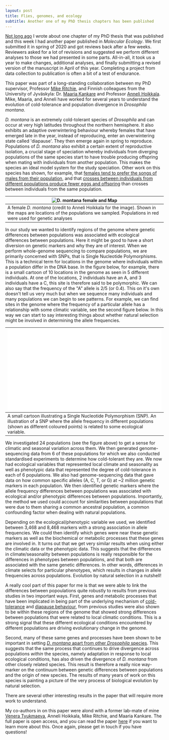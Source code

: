 ```yaml
---
layout: post
title: Flies, genomes, and ecology
subtitle: Another one of my PhD thesis chapters has been published
---
```


[Not long ago](https://rawwiberg.github.io/2021-03-25-EvolLett_Sexual_selection_and_genomic_divergence/) I wrote about one chapter of my PhD thesis that was published and this week I had another paper published in *Molecular Ecology*. We first submitted it in spring of 2020 and got reviews back after a few weeks. Reviewers asked for a lot of revisions and suggested we perform different analyses to those we had presented in some parts. All-in-all, it took us a year to make changes, additional analyses, and finally submitting a revised version of the manuscript in April of this year. Completing a project from data collection to publication is often a bit of a test of endurance.

This paper was part of a long-standing collaboration between my PhD supervisor, Professor [Mike Ritchie](https://risweb.st-andrews.ac.uk/portal/en/persons/michael-gordon-ritchie(7d2c2deb-821c-48a4-93c6-f60e3b5584cb).html), and Finnish colleagues from the University of Jyväskyla: Dr. [Maaria Kankare](https://www.jyu.fi/science/en/bioenv/staff-and-administration/staff/kankare-maaria) and Professor [Anneli Hoikkala](https://www.jyu.fi/science/en/bioenv/staff-and-administration/staff/hoikkala-anneli-1). Mike, Maaria, and Anneli have worked for several years to understand the evolution of cold-tolerance and population divergence in *Drosophila montana*.

*D. montana* is an extremely cold-tolerant species of *Drosophila* and can occur at very high latitudes throughout the northern hemisphere. It also exhibits an adaptive overwintering behaviour whereby females that have emerged late in the year, instead of reproducing, enter an overwintering state called 'diapause'. They then emerge again in spring to reproduce. Populations of *D. montana* also exhibit a certain extent of reproductive isolation, a crucial stage of speciation whereby individuals from diverging populations of the same species start to have trouble producing offspring when mating with individuals from another population. This makes the species an ideal model system for the study speciation. Other work on this species has shown, for example, that [females tend to prefer the songs of males from their population](https://doi.org/10.1111/j.1558-5646.2007.00125.x), and that [crosses between individuals from different populations produce fewer eggs and offspring](https://doi.org/10.1111/evo.12535) than crosses between individuals from the same population.


|![D. montana female and Map](/img/15-06-2021_female_and_map.png)|  
|--|  
|A female *D. montana* (credit to Anneli Hoikkala for the image). Shown in the maps are locations of the populations we sampled. Populations in red were used for genetic analyses|  

In our study we wanted to identify regions of the genome where genetic differences between populations was associated with ecological differences between populations. Here it might be good to have a short diversion on genetic markers and why they are of interest. When we perform whole-genome sequencing to compare populations, we are primarily concerned with SNPs, that is Single Nucleotide Polymorphisms. This is a technical term for locations in the genome where individuals within a population differ in the DNA base. In the figure below, for example, there is a small cartoon of 10 locations in the genome as seen in 5 different individuals. At one of the locations, 2 individuals have an A, and 3 individuals have a C, this site is therefore said to be polymorphic. We can also say that the frequency of the "A" allele is 2/5 (or 0.4). This on it's own doesn't tell us very much but when we sequence many individuals and many populations we can begin to see patterns. For example, we can find sites in the genome where the frequency of a particular allele has a relationship with some climatic variable, see the second figure below. In this way we can start to say interesting things about whether natural selection might be involved in determining the allele frequencies.

|![Genetic markers](/img/11-07-2021_genetic_markers_cartoon.png)|  
|--|  
|A small cartoon illustrating a Single Nucleotide Polymorphism (SNP). An illustration of a SNP where the allele frequency in different populations (shown as different coloured points) is related to some ecological variable.|  

We investigated 24 populations (see the figure above) to get a sense for climatic and seasonal variation across them. We then generated genome-sequencing data from 6 of these populations for which we also conducted standardised experiments to determine how cold-tolerant they are. We now had ecological variables that represented local climate and seasonality as well as phenotypic data that represented the degree of cold-tolerance in each of 6 populations. We also had genome-sequencing data that gave data on how common specific alleles (A, C, T, or G) at ~2 million genetic markers in each population. We then identified genetic markers where the allele frequency differences between populations was associated with ecological and/or phenotypic differences between populations. Importantly, the method we used could account for similarities between populations that were due to them sharing a common ancestral population, a common confounding factor when dealing with natural populations.

Depending on the ecological/phenotypic variable we used, we identified between 3,468 and 8,468 markers with a strong association in allele frequencies. We could then identify which genes were near these genetic markers as well as the biochemical or metabolic processes that these genes are involved in. It turns out that we get very similar results when using either the climatic data or the phenotypic data. This suggests that the differences in climate/seasonality between populations is really responsible for the differences in phenotypes between populations, and that both are associated with the same genetic differences. In other words, differences in climate selects for particular phenotypes, which results in changes in allele frequencies across populations. Evolution by natural selection in a nutshell!

A really cool part of this paper for me is that we were able to link the differences between popoulations quite robustly to results from previous studies in two important ways. First, genes and metabolic processes that have been implicated in being part of the underlying mechanism of [cold-tolerance](https://doi.org/10.1038/hdy.2015.6) and [diapause behaviour](https://doi.org/10.1242/jeb.205831), from previous studies were also shown to be within these regions of the genome that showed strong differences between populations that were related to local climatic conditions. This is a strong signal that these different ecological conditions encountered by different populations are driving evolutionary change in the genome.

Second, many of these same genes and processes have been shown to be important in setting [*D. montana* apart from other *Drosophila* species](https://doi.org/10.1093/gbe/evy147). This suggests that the same process that continues to drive divergence across populations *within* the species, namely adaptation in response to local ecological conditions, has also driven the divergence of *D. montana* from other closely related species. This result is therefore a really nice way-marker on the continuum between genetic differences between populations and the origin of new species. The results of many years of work on this species is painting a picture of the very process of biological evolution by natural selection.

There are several other interesting results in the paper that will require more work to understand.

My co-authors in on this paper were alond with a former lab-mate of mine [Venera Tyukmaeva](https://scholar.google.com/citations?user=UmufKn4AAAAJ&hl=en), Anneli Hoikkala, Mike Ritchie, and Maaria Kankare.
The full paper is open access, and you can read the paper [here](https://doi.org/10.1002/evl3.220) if you want to learn more about this. Once again, please get in touch if you have questions!




